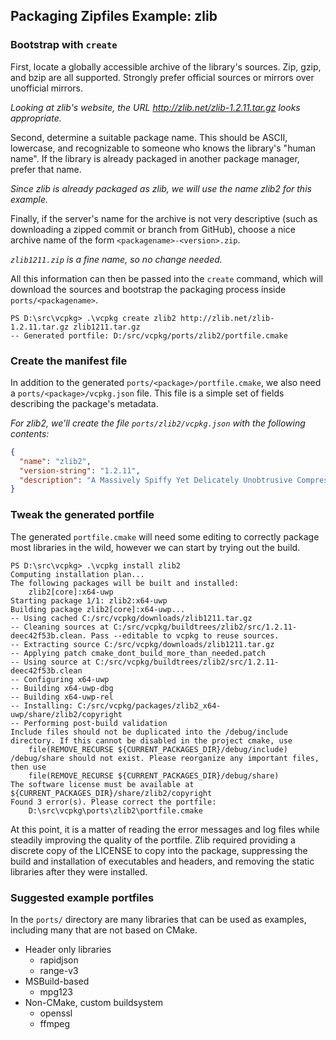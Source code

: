 ## Packaging Zipfiles Example: zlib

### Bootstrap with `create`
First, locate a globally accessible archive of the library's sources. Zip, gzip, and bzip are all supported. Strongly prefer official sources or mirrors over unofficial mirrors.

*Looking at zlib's website, the URL http://zlib.net/zlib-1.2.11.tar.gz looks appropriate.*

Second, determine a suitable package name. This should be ASCII, lowercase, and recognizable to someone who knows the library's "human name". If the library is already packaged in another package manager, prefer that name.

*Since zlib is already packaged as zlib, we will use the name zlib2 for this example.*

Finally, if the server's name for the archive is not very descriptive (such as downloading a zipped commit or branch from GitHub), choose a nice archive name of the form `<packagename>-<version>.zip`.

*`zlib1211.zip` is a fine name, so no change needed.*

All this information can then be passed into the `create` command, which will download the sources and bootstrap the packaging process inside `ports/<packagename>`.

```no-highlight
PS D:\src\vcpkg> .\vcpkg create zlib2 http://zlib.net/zlib-1.2.11.tar.gz zlib1211.tar.gz
-- Generated portfile: D:/src/vcpkg/ports/zlib2/portfile.cmake
```

### Create the manifest file
In addition to the generated `ports/<package>/portfile.cmake`, we also need a `ports/<package>/vcpkg.json` file. This file is a simple set of fields describing the package's metadata.

*For zlib2, we'll create the file `ports/zlib2/vcpkg.json` with the following contents:*
```json
{
  "name": "zlib2",
  "version-string": "1.2.11",
  "description": "A Massively Spiffy Yet Delicately Unobtrusive Compression Library"
}
```

### Tweak the generated portfile
The generated `portfile.cmake` will need some editing to correctly package most libraries in the wild, however we can start by trying out the build.

```no-highlight
PS D:\src\vcpkg> .\vcpkg install zlib2
Computing installation plan...
The following packages will be built and installed:
    zlib2[core]:x64-uwp
Starting package 1/1: zlib2:x64-uwp
Building package zlib2[core]:x64-uwp...
-- Using cached C:/src/vcpkg/downloads/zlib1211.tar.gz
-- Cleaning sources at C:/src/vcpkg/buildtrees/zlib2/src/1.2.11-deec42f53b.clean. Pass --editable to vcpkg to reuse sources.
-- Extracting source C:/src/vcpkg/downloads/zlib1211.tar.gz
-- Applying patch cmake_dont_build_more_than_needed.patch
-- Using source at C:/src/vcpkg/buildtrees/zlib2/src/1.2.11-deec42f53b.clean
-- Configuring x64-uwp
-- Building x64-uwp-dbg
-- Building x64-uwp-rel
-- Installing: C:/src/vcpkg/packages/zlib2_x64-uwp/share/zlib2/copyright
-- Performing post-build validation
Include files should not be duplicated into the /debug/include directory. If this cannot be disabled in the project cmake, use
    file(REMOVE_RECURSE ${CURRENT_PACKAGES_DIR}/debug/include)
/debug/share should not exist. Please reorganize any important files, then use
    file(REMOVE_RECURSE ${CURRENT_PACKAGES_DIR}/debug/share)
The software license must be available at ${CURRENT_PACKAGES_DIR}/share/zlib2/copyright
Found 3 error(s). Please correct the portfile:
    D:\src\vcpkg\ports\zlib2\portfile.cmake
```

At this point, it is a matter of reading the error messages and log files while steadily improving the quality of the portfile. Zlib required providing a discrete copy of the LICENSE to copy into the package, suppressing the build and installation of executables and headers, and removing the static libraries after they were installed.

### Suggested example portfiles
In the `ports/` directory are many libraries that can be used as examples, including many that are not based on CMake.

- Header only libraries
    - rapidjson
    - range-v3
- MSBuild-based
    - mpg123
- Non-CMake, custom buildsystem
    - openssl
    - ffmpeg
